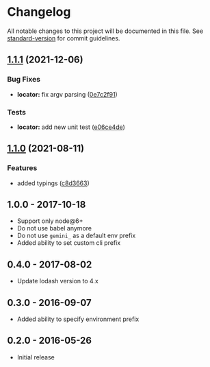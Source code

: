 # Changelog

All notable changes to this project will be documented in this file. See [standard-version](https://github.com/conventional-changelog/standard-version) for commit guidelines.

## [1.1.1](https://github.com/gemini-testing/configparser/compare/v1.1.0...v1.1.1) (2021-12-06)

### Bug Fixes

* **locator:**  fix argv parsing ([0e7c2f91](https://github.com/gemini-testing/configparser/commit/0e7c2f91be54f56793f43375d78dd763ebe6e818))

### Tests

* **locator:**  add new unit test ([e06ce4de](https://github.com/gemini-testing/configparser/commit/e06ce4de56ddc0f31e1fdced7ef9a4ee0865d270))


## [1.1.0](https://github.com/gemini-testing/configparser/compare/v1.0.1...v1.1.0) (2021-08-11)


### Features

* added typings ([c8d3663](https://github.com/gemini-testing/configparser/commit/c8d36636f8f9aa706a71e7fe1a9f978cf2d86df8))

## 1.0.0 - 2017-10-18

* Support only node@6+
* Do not use babel anymore
* Do not use `gemini_` as a default env prefix
* Added ability to set custom cli prefix

## 0.4.0 - 2017-08-02

* Update lodash version to 4.x

## 0.3.0 - 2016-09-07

* Added ability to specify environment prefix

## 0.2.0 - 2016-05-26

* Initial release
